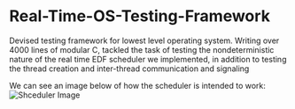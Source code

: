# Real-Time-OS-Testing-Framework


Devised testing framework for lowest level operating system. Writing over 4000 lines of modular C, tackled the task of
testing the nondeterministic nature of the real time EDF scheduler we implemented, in addition to testing the thread
creation and inter-thread communication and signaling




We can see an image below of how the scheduler is intended to work:
![Shceduler Image](https://i.stack.imgur.com/kk7kg.png)
